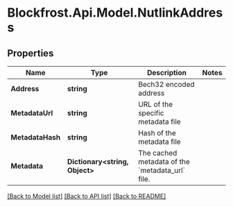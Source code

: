 # Blockfrost.Api.Model.NutlinkAddress
## Properties

Name | Type | Description | Notes
------------ | ------------- | ------------- | -------------
**Address** | **string** | Bech32 encoded address | 
**MetadataUrl** | **string** | URL of the specific metadata file | 
**MetadataHash** | **string** | Hash of the metadata file | 
**Metadata** | **Dictionary&lt;string, Object&gt;** | The cached metadata of the &#x60;metadata_url&#x60; file. | 

[[Back to Model list]](../README.md#documentation-for-models) [[Back to API list]](../README.md#documentation-for-api-endpoints) [[Back to README]](../README.md)

